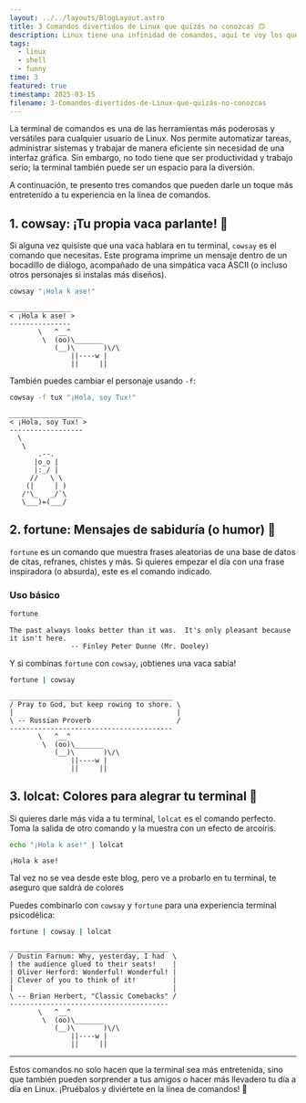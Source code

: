```yaml
---
layout: ../../layouts/BlogLayout.astro
title: 3 Comandos divertidos de Linux que quizás no conozcas 🙃
description: Linux tiene una infinidad de comandos, aquí te voy los que para mi son más divertidos
tags:
  - linux
  - shell
  - funny
time: 3
featured: true
timestamp: 2025-03-15
filename: 3-Comandos-divertidos-de-Linux-que-quizás-no-conozcas
---
```


La terminal de comandos es una de las herramientas más poderosas y versátiles para cualquier usuario de Linux. Nos permite automatizar tareas, administrar sistemas y trabajar de manera eficiente sin necesidad de una interfaz gráfica. Sin embargo, no todo tiene que ser productividad y trabajo serio; la terminal también puede ser un espacio para la diversión.

A continuación, te presento tres comandos que pueden darle un toque más entretenido a tu experiencia en la línea de comandos.

## 1. cowsay: ¡Tu propia vaca parlante! 🐄
Si alguna vez quisiste que una vaca hablara en tu terminal, `cowsay` es el comando que necesitas. Este programa imprime un mensaje dentro de un bocadillo de diálogo, acompañado de una simpática vaca ASCII (o incluso otros personajes si instalas más diseños).

```sh
cowsay "¡Hola k ase!"
```
```
_______________  
< ¡Hola k ase! >  
---------------  
       \   ^__^  
        \  (oo)\_______  
           (__)\       )\/\  
               ||----w |  
               ||     ||
```

También puedes cambiar el personaje usando `-f`:
```sh
cowsay -f tux "¡Hola, soy Tux!"
```
```
__________________  
< ¡Hola, soy Tux! >  
------------------  
  \  
   \  
       .--.  
      |o_o |  
      |:_/ |  
     //   \ \  
    (|     | )  
   /'\_   _/`\  
   \___)=(___/
```

## 2. fortune: Mensajes de sabiduría (o humor) 📜
`fortune` es un comando que muestra frases aleatorias de una base de datos de citas, refranes, chistes y más. Si quieres empezar el día con una frase inspiradora (o absurda), este es el comando indicado.
### Uso básico
```sh
fortune
```
```
The past always looks better than it was.  It's only pleasant because  
it isn't here.  
               -- Finley Peter Dunne (Mr. Dooley)
```

Y si combinas `fortune` con `cowsay`, ¡obtienes una vaca sabia!
```sh
fortune | cowsay
```
```
________________________________________  
/ Pray to God, but keep rowing to shore. \  
|                                        |  
\ -- Russian Proverb                     /  
----------------------------------------  
       \   ^__^  
        \  (oo)\_______  
           (__)\       )\/\  
               ||----w |  
               ||     ||
```

## 3. lolcat: Colores para alegrar tu terminal 🌈
Si quieres darle más vida a tu terminal, `lolcat` es el comando perfecto. Toma la salida de otro comando y la muestra con un efecto de arcoíris.

```sh
echo "¡Hola k ase!" | lolcat
```
```
¡Hola k ase!

```
Tal vez no se vea desde este blog, pero ve a probarlo en tu terminal, te aseguro que saldrá de colores

Puedes combinarlo con `cowsay` y `fortune` para una experiencia terminal psicodélica:
```sh
fortune | cowsay | lolcat
```
```
_______________________________________  
/ Dustin Farnum: Why, yesterday, I had  \  
| the audience glued to their seats!    |  
| Oliver Herford: Wonderful! Wonderful! |  
| Clever of you to think of it!         |  
|                                       |  
\ -- Brian Herbert, "Classic Comebacks" /  
---------------------------------------  
       \   ^__^  
        \  (oo)\_______  
           (__)\       )\/\  
               ||----w |  
               ||     ||
```
---

Estos comandos no solo hacen que la terminal sea más entretenida, sino que también pueden sorprender a tus amigos o hacer más llevadero tu día a día en Linux. ¡Pruébalos y diviértete en la línea de comandos! 🚀

